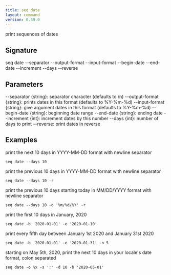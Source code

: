 ```yaml
---
title: seq date
layout: command
version: 0.59.0
---
```


print sequences of dates

## Signature

seq date --separator --output-format --input-format --begin-date --end-date --increment --days --reverse

## Parameters

  --separator {string}: separator character (defaults to \n)
  --output-format {string}: prints dates in this format (defaults to %Y-%m-%d)
  --input-format {string}: give argument dates in this format (defaults to %Y-%m-%d)
  --begin-date {string}: beginning date range
  --end-date {string}: ending date
  --increment {int}: increment dates by this number
  --days {int}: number of days to print
  --reverse: print dates in reverse

## Examples

print the next 10 days in YYYY-MM-DD format with newline separator
```shell
seq date --days 10
```

print the previous 10 days in YYYY-MM-DD format with newline separator
```shell
seq date --days 10 -r
```

print the previous 10 days starting today in MM/DD/YYYY format with newline separator
```shell
seq date --days 10 -o '%m/%d/%Y' -r
```

print the first 10 days in January, 2020
```shell
seq date -b '2020-01-01' -e '2020-01-10'
```

print every fifth day between January 1st 2020 and January 31st 2020
```shell
seq date -b '2020-01-01' -e '2020-01-31' -n 5
```

starting on May 5th, 2020, print the next 10 days in your locale's date format, colon separated
```shell
seq date -o %x -s ':' -d 10 -b '2020-05-01'
```

